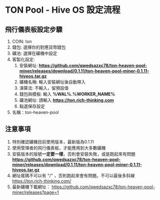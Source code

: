 # TON Pool - Hive OS 設定流程

## 飛行儀表板設定步驟

1. COIN: ton
2. 錢包: 選擇你的對應貨幣錢包
3. 礦池: 選擇在礦機中設定
4. 客製化設定:
   1. 安裝網址: **https://github.com/qwedsazxc78/ton-heaven-pool-miner/releases/download/0.1.11/ton-heaven-pool-miner-0.1.11-hiveos.tar.gz**
   2. 礦機名稱: 輸入安裝網址後自動帶入
   3. 演算法: 不輸入，留預設值
   4. 錢包與模板: 輸入 **%WAL%.%WORKER_NAME%**
   5. 礦池網址: 請輸入 **https://ton.rich-thinking.com**
   6. 點選保存設定
5. 名稱：ton-heaven-pool

## 注意事項

1. 特別確認礦機目前使用版本，最新版為0.1.11
2. 使用管理者的飛行儀表板，才能應用到大多數礦機
3. 安裝版本的版號**一定要一樣**，否則會安裝失敗，或是跑起來有問題
   **https://github.com/qwedsazxc78/ton-heaven-pool-miner/releases/download/0.1.11/ton-heaven-pool-miner-0.1.11-hiveos.tar.gz**
4. 網址尾碼不可以有 "/" ，否則跑起來會有問題。不可以最後多斜線
   https://ton.rich-thinking.com/
5. 最新礦機下載網址： https://github.com/qwedsazxc78/ton-heaven-pool-miner/releases?page=1